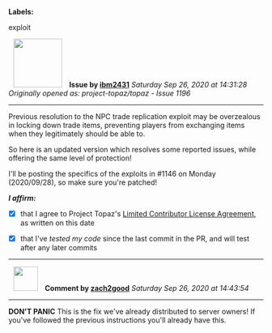 **Labels:**

exploit



<a href="https://github.com/ibm2431"><img src="https://avatars3.githubusercontent.com/u/13112942?v=4" width="96" height="96" hspace="10"></img></a> **Issue by [ibm2431](https://github.com/ibm2431)**
_Saturday Sep 26, 2020 at 14:31:28_
_Originally opened as: project-topaz/topaz - Issue 1196_

----

Previous resolution to the NPC trade replication exploit may be overzealous in locking down trade items, preventing players from exchanging items when they legitimately should be able to.

So here is an updated version which resolves some reported issues, while offering the same level of protection!

I'll be posting the specifics of the exploits in #1146 on Monday (2020/09/28), so make sure you're patched!

<!-- place 'x' mark between square [] brackets to affirm: -->
**_I affirm:_**
- [x] that I agree to Project Topaz's [Limited Contributor License Agreement](http://project-topaz.com/blob/release/CONTRIBUTOR_AGREEMENT.md), as written on this date
- [x] that I've _tested my code_ since the last commit in the PR, and will test after any later commits




----
<a href="https://github.com/zach2good"><img src="https://avatars3.githubusercontent.com/u/1389729?v=4" width="48" height="48" hspace="10"></img></a> **Comment by [zach2good](https://github.com/zach2good)**
_Saturday Sep 26, 2020 at 14:43:54_

----

**DON'T PANIC** This is the fix we've already distributed to server owners! If you've followed the previous instructions you'll already have this. 
